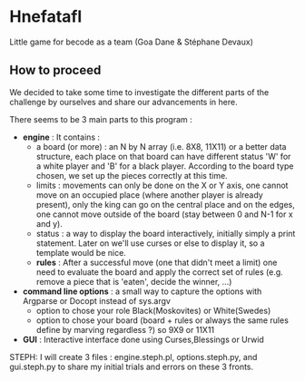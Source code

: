 # Hnefatafl
Little game for becode as a team (Goa Dane &amp; Stéphane Devaux)

## How to proceed

We decided to take some time to investigate the different parts of the challenge by ourselves and share our advancements in here.

There seems to be 3 main parts to this program :
- **engine** : It contains :
  - a board (or more) : an N by N array (i.e. 8X8, 11X11) or a better data structure, each place on that board can have different status 'W' for a white player and 'B' for a black player. According to the board type chosen, we set up the pieces correctly at this time.
  - limits : movements can only be done on the X or Y axis, one cannot move on an occupied place (where another player is already present), only the king can go on the central place and on the edges, one cannot move outside of the board (stay between 0 and N-1 for x and y).
  - status : a way to display the board interactively, initially simply a print statement. Later on we'll use curses or else to display it, so a template would be nice.
  - **rules** : After a successful move (one that didn't meet a limit) one need to evaluate the board and apply the correct set of rules (e.g. remove a piece that is 'eaten', decide the winner, ...)
- **command line options** : a small way to capture the options with Argparse or Docopt instead of sys.argv
  - option to chose your role Black(Moskovites) or White(Swedes)
  - option to chose your board (board + rules or always the same rules define by marving regardless ?) so 9X9 or 11X11
- **GUI** : Interactive interface done using Curses,Blessings or Urwid

STEPH: I will create 3 files : engine.steph.pl, options.steph.py, and gui.steph.py to share my initial trials and errors on these 3 fronts.


